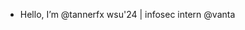 - Hello, I’m @tannerfx
wsu'24 | infosec intern @vanta


<!---
tannerfx/tannerfx is a ✨ special ✨ re<img width="837" alt="dark-3" src="https://user-images.githubusercontent.com/114865143/193456623-4a6b878e-28f8-4e74-b0d3-ce1ae7893953.png">
pository because its `README.md` (this file) appears on your GitHub profile.
You can click the Preview link to take a look at your changes.
--->
